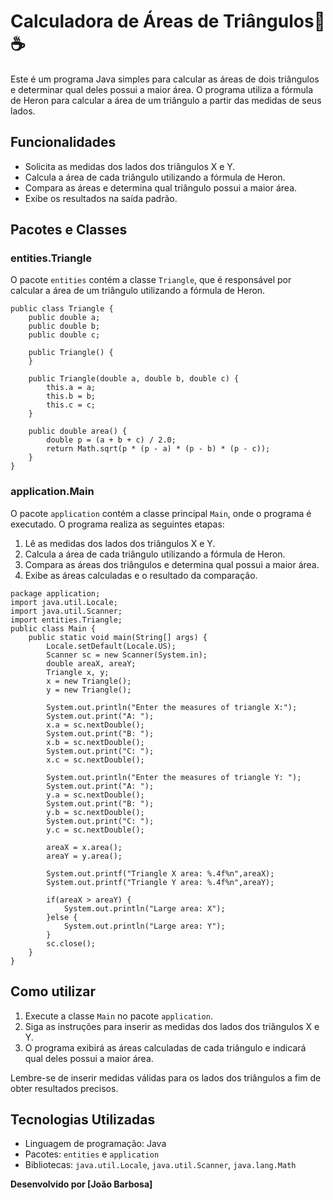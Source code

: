 # Calculadora de Áreas de Triângulos📐☕

Este é um programa Java simples para calcular as áreas de dois triângulos e determinar qual deles possui a maior área. O programa utiliza a fórmula de Heron para calcular a área de um triângulo a partir das medidas de seus lados.

## Funcionalidades

- Solicita as medidas dos lados dos triângulos X e Y.
- Calcula a área de cada triângulo utilizando a fórmula de Heron.
- Compara as áreas e determina qual triângulo possui a maior área.
- Exibe os resultados na saída padrão.

## Pacotes e Classes

### entities.Triangle

O pacote `entities` contém a classe `Triangle`, que é responsável por calcular a área de um triângulo utilizando a fórmula de Heron.

    public class Triangle {
        public double a;
        public double b;
        public double c;
    
        public Triangle() {
        }
    
        public Triangle(double a, double b, double c) {
            this.a = a;
            this.b = b;
            this.c = c;
        }
    
        public double area() {
            double p = (a + b + c) / 2.0;
            return Math.sqrt(p * (p - a) * (p - b) * (p - c));
        }
    }
### application.Main

O pacote `application` contém a classe principal `Main`, onde o programa é executado. O programa realiza as seguintes etapas:

1. Lê as medidas dos lados dos triângulos X e Y.
2. Calcula a área de cada triângulo utilizando a fórmula de Heron.
3. Compara as áreas dos triângulos e determina qual possui a maior área.
4. Exibe as áreas calculadas e o resultado da comparação.

```
package application;
import java.util.Locale;
import java.util.Scanner;
import entities.Triangle;
public class Main {
	public static void main(String[] args) {
		Locale.setDefault(Locale.US);
		Scanner sc = new Scanner(System.in);
		double areaX, areaY;
		Triangle x, y;
		x = new Triangle();
		y = new Triangle();
		
		System.out.println("Enter the measures of triangle X:");
		System.out.print("A: ");
		x.a = sc.nextDouble();
		System.out.print("B: ");
		x.b = sc.nextDouble();
		System.out.print("C: ");
		x.c = sc.nextDouble();

		System.out.println("Enter the measures of triangle Y: ");
		System.out.print("A: ");
		y.a = sc.nextDouble();
		System.out.print("B: ");
		y.b = sc.nextDouble();
		System.out.print("C: ");
		y.c = sc.nextDouble();
	
		areaX = x.area();
		areaY = y.area();
		
		System.out.printf("Triangle X area: %.4f%n",areaX);
		System.out.printf("Triangle Y area: %.4f%n",areaY);
		
		if(areaX > areaY) {
			System.out.println("Large area: X");
		}else {
			System.out.println("Large area: Y");
		}
		sc.close();
	}
}

```

## Como utilizar

1. Execute a classe `Main` no pacote `application`.
2. Siga as instruções para inserir as medidas dos lados dos triângulos X e Y.
3. O programa exibirá as áreas calculadas de cada triângulo e indicará qual deles possui a maior área.

Lembre-se de inserir medidas válidas para os lados dos triângulos a fim de obter resultados precisos.

## Tecnologias Utilizadas

- Linguagem de programação: Java
- Pacotes: `entities` e `application`
- Bibliotecas: `java.util.Locale`, `java.util.Scanner`, `java.lang.Math`

**Desenvolvido por [João Barbosa]**
